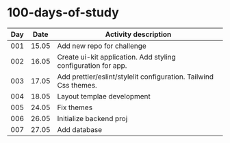 # 100-days-of-study
| Day          | Date | Activity description |
| ------------- | --- | --- |
| 001  | 15.05 | Add new repo for challenge |
| 002  | 16.05 | Create ui-kit application. Add styling configuration for app. |
| 003  | 17.05 | Add prettier/eslint/stylelit configuration. Tailwind Css themes. |
| 004  | 18.05 | Layout templae development |
| 005  | 24.05 | Fix themes |
| 006  | 26.05 | Initialize backend proj |
| 007  | 27.05 | Add database |

